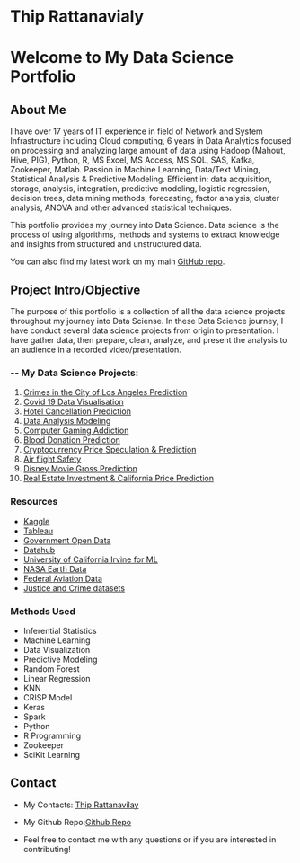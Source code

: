 # Thip Rattanavialy 
# Welcome to My Data Science Portfolio

## About Me
I have over 17 years of IT experience in field of Network and System Infrastructure including Cloud computing, 6 years in Data Analytics focused on processing and analyzing large amount of data using Hadoop (Mahout, Hive, PIG), Python, R, MS Excel, MS Access, MS SQL, SAS, Kafka, Zookeeper, Matlab. Passion in Machine Learning, Data/Text Mining, Statistical Analysis & Predictive Modeling. Efficient in: data acquisition, storage, analysis, integration, predictive modeling, logistic regression, decision trees, data mining methods, forecasting, factor analysis, cluster analysis, ANOVA and other advanced statistical techniques.

This portfolio provides my journey into Data Science. Data science is the process of using algorithms, methods and systems to extract knowledge and insights from structured and unstructured data. 

You can also find my latest work on my main [GitHub repo](https://github.com/thiprattanavilay?tab=repositories).

## Project Intro/Objective
The purpose of this portfolio is a collection of all the data science projects throughout my journey into Data Sciense. In these Data Science journey, I have conduct several data science projects from origin to presentation. I have gather data, then prepare, clean, analyze, and present the analysis to an audience in a recorded video/presentation.

### -- My Data Science Projects:

1. [Crimes in the City of Los Angeles Prediction](https://github.com/thiprattanavilay/dsc530/tree/main/week_12/Completed_Final_Project)
2. [Covid 19 Data Visualisation](https://github.com/thiprattanavilay/dsc540/tree/main/Week11&12/Project)
3. [Hotel Cancellation Prediction](https://github.com/thiprattanavilay/dsc550/tree/main/WEEK11%2612)
4. [Data Analysis Modeling](https://github.com/thiprattanavilay/dsc500/tree/main/week12)
5. [Computer Gaming Addiction](https://github.com/thiprattanavilay/dsc500/tree/main/week9) 
6. [Blood Donation Prediction](https://github.com/thiprattanavilay/dsc630/tree/main/WEEK10/Project%20Finished)
7. [Cryptocurrency Price Speculation & Prediction](https://github.com/thiprattanavilay/DSC680/blob/main/Project02/Week1/)
8. [Air flight Safety](https://github.com/thiprattanavilay/dsc640/tree/main/WEEK9_10) 
9. [Disney Movie Gross Prediction](https://github.com/thiprattanavilay/DSC680/blob/main/Project01/WEEK3/RattanavilayThip_Project_1_Draft_Milestone_3.pdf)
10. [Real Estate Investment & California Price Prediction](https://github.com/thiprattanavilay/DSC680/tree/main/Project03/Week12_Final_Project/Final_Report_%26_Presentation)


### Resources 
* [Kaggle](https://www.kaggle.com/datasets)
* [Tableau](https://www.tableau.com/learn/articles/free-public-data-sets)
* [Government Open Data](https://www.data.gov/)
* [Datahub](https://datahub.io/collections)
* [University of California Irvine for ML](https://archive.ics.uci.edu/ml/datasets.php)
* [NASA Earth Data](https://earthdata.nasa.gov/)
* [Federal Aviation Data](https://www.faa.gov/data_research/aviation_data_statistics/)
* [Justice and Crime datasets](https://www.justice.gov/open/open-data)

### Methods Used
* Inferential Statistics
* Machine Learning
* Data Visualization
* Predictive Modeling
* Random Forest
* Linear Regression
* KNN
* CRISP Model
* Keras
* Spark
* Python
* R Programming
* Zookeeper
* SciKit Learning

## Contact

* My Contacts: [Thip Rattanavilay](mailto:trattanavilay@my365.bellevue.edu) 
* My Github Repo:[Github Repo](https://github.com/thiprattanavilay?tab=repositories)

* Feel free to contact me with any questions or if you are interested in contributing!
